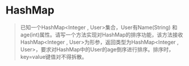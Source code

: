 # HashMap

>已知一个HashMap<Integer , User>集合，User有Name(String) 和 age(int)属性。请写一个方法实现对HashMap的排序功能，该方法接收HashMap<Integer , User>为形参，返回类型为HashMap<Integer , User>，要求对HashMap中的User的age倒序进行排序。排序时，key=value键值对不得拆散。

